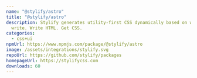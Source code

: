 ```yaml
---
name: "@stylify/astro"
title: "@stylify/astro"
description: Stylify generates utility-first CSS dynamically based on what you
  write. Write HTML. Get CSS.
categories:
  - css+ui
npmUrl: https://www.npmjs.com/package/@stylify/astro
image: /assets/integrations/stylify.svg
repoUrl: https://github.com/stylify/packages
homepageUrl: https://stylifycss.com
downloads: 60
---
```

